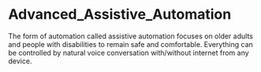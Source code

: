 # Advanced_Assistive_Automation
The form of automation called assistive automation focuses on older adults and people with disabilities to remain safe and comfortable. Everything can be controlled by natural voice conversation with/without internet from any device.
